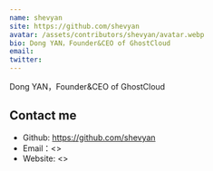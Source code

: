 ```yaml
---
name: shevyan
site: https://github.com/shevyan
avatar: /assets/contributors/shevyan/avatar.webp
bio: Dong YAN，Founder&CEO of GhostCloud
email: 
twitter: 
---
```


Dong YAN，Founder&CEO of GhostCloud

## Contact me

- Github: <https://github.com/shevyan>
- Email：<>
- Website: <>
